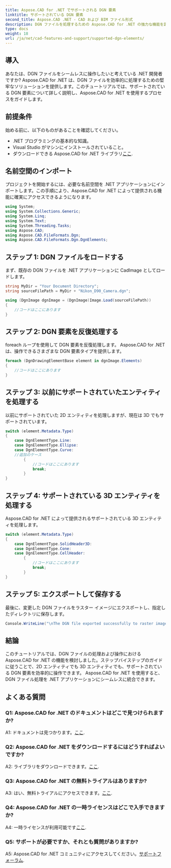 ```yaml
---
title: Aspose.CAD for .NET でサポートされる DGN 要素
linktitle: サポートされている DGN 要素
second_title: Aspose.CAD .NET - CAD および BIM ファイル形式
description: DGN ファイルを処理するための Aspose.CAD for .NET の強力な機能を調べてください。ステップバイステップのガイドに従って、2D 要素と 3D 要素をシームレスに操作します。
type: docs
weight: 18
url: /ja/net/cad-features-and-support/supported-dgn-elements/
---
```

## 導入

あなたは、DGN ファイルをシームレスに操作したいと考えている .NET 開発者ですか? Aspose.CAD for .NET は、DGN ファイルを効率的に処理するための堅牢なソリューションを提供します。このチュートリアルでは、サポートされている DGN 要素について詳しく説明し、Aspose.CAD for .NET を使用するプロセスをガイドします。

## 前提条件

始める前に、以下のものがあることを確認してください。

- .NET プログラミングの基本的な知識。
- Visual Studio がマシンにインストールされていること。
- ダウンロードできる Aspose.CAD for .NET ライブラリ[ここ](https://releases.aspose.com/cad/net/).

## 名前空間のインポート

プロジェクトを開始するには、必要な名前空間を .NET アプリケーションにインポートします。この手順により、Aspose.CAD for .NET によって提供される機能に確実にアクセスできるようになります。

```csharp
using System;
using System.Collections.Generic;
using System.Linq;
using System.Text;
using System.Threading.Tasks;
using Aspose.CAD;
using Aspose.CAD.FileFormats.Dgn;
using Aspose.CAD.FileFormats.Dgn.DgnElements;
```

## ステップ 1: DGN ファイルをロードする

まず、既存の DGN ファイルを .NET アプリケーションに CadImage としてロードします。

```csharp
string MyDir = "Your Document Directory";
string sourceFilePath = MyDir + "Nikon_D90_Camera.dgn";

using (DgnImage dgnImage = (DgnImage)Image.Load(sourceFilePath))
{
    //コードはここにあります
}
```

## ステップ 2: DGN 要素を反復処理する

foreach ループを使用して DGN 要素を反復処理します。 Aspose.CAD for .NET は、操作できるさまざまな DGN 要素タイプを提供します。

```csharp
foreach (DgnDrawingElementBase element in dgnImage.Elements)
{
    //コードはここにあります
}
```

## ステップ 3: 以前にサポートされていたエンティティを処理する

以前にサポートされていた 2D エンティティを処理しますが、現在は 3D でもサポートされています。

```csharp
switch (element.Metadata.Type)
{
    case DgnElementType.Line:
    case DgnElementType.Ellipse:
    case DgnElementType.Curve:
    //追加のケース
        {
            //コードはここにあります
            break;
        }
}
```

## ステップ 4: サポートされている 3D エンティティを処理する

Aspose.CAD for .NET によって提供されるサポートされている 3D エンティティを処理します。

```csharp
switch (element.Metadata.Type)
{
    case DgnElementType.SolidHeader3D:
    case DgnElementType.Cone:
    case DgnElementType.CellHeader:
        {
            //コードはここにあります
            break;
        }
}
```

## ステップ 5: エクスポートして保存する

最後に、変更した DGN ファイルをラスター イメージにエクスポートし、指定したディレクトリに保存します。

```csharp
Console.WriteLine("\nThe DGN file exported successfully to raster image.\nFile saved at " + MyDir);
```

## 結論

このチュートリアルでは、DGN ファイルの処理および操作における Aspose.CAD for .NET の機能を検討しました。ステップバイステップのガイドに従うことで、2D エンティティでも 3D エンティティでも、サポートされている DGN 要素を効率的に操作できます。 Aspose.CAD for .NET を使用すると、DGN ファイル処理を .NET アプリケーションにシームレスに統合できます。

## よくある質問

### Q1: Aspose.CAD for .NET のドキュメントはどこで見つけられますか?

 A1: ドキュメントは見つかります。[ここ](https://reference.aspose.com/cad/net/).

### Q2: Aspose.CAD for .NET をダウンロードするにはどうすればよいですか?

 A2: ライブラリをダウンロードできます。[ここ](https://releases.aspose.com/cad/net/).

### Q3: Aspose.CAD for .NET の無料トライアルはありますか?

A3: はい、無料トライアルにアクセスできます。[ここ](https://releases.aspose.com/).

### Q4: Aspose.CAD for .NET の一時ライセンスはどこで入手できますか?

 A4: 一時ライセンスが利用可能です[ここ](https://purchase.aspose.com/temporary-license/).

### Q5: サポートが必要ですか、それとも質問がありますか?

A5: Aspose.CAD for .NET コミュニティにアクセスしてください。[サポートフォーラム](https://forum.aspose.com/c/cad/19).
